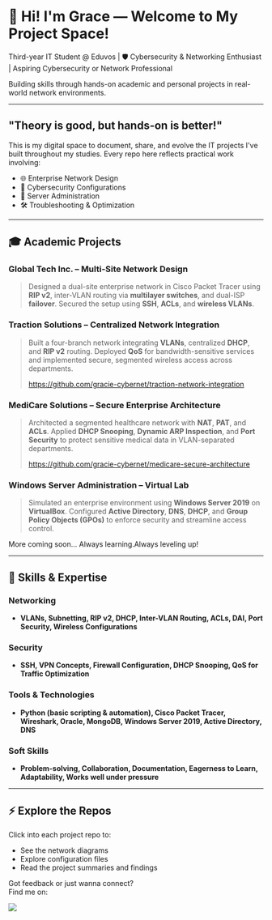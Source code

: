 # 👋 Hi! I'm Grace — Welcome to My Project Space!

Third-year IT Student @ Eduvos | 🛡️ Cybersecurity & Networking Enthusiast | Aspiring Cybersecurity or Network Professional

Building skills through hands-on academic and personal projects in real-world network environments.

---

##  "Theory is good, but hands-on is better!"

This is my digital space to document, share, and evolve the IT projects I've built throughout my studies. Every repo here reflects practical work involving:

- 🌐 Enterprise Network Design
- 🔐 Cybersecurity Configurations
- 🧩 Server Administration
- 🛠️ Troubleshooting & Optimization

---

## 🎓 Academic Projects

### Global Tech Inc. – Multi-Site Network Design
> Designed a dual-site enterprise network in Cisco Packet Tracer using **RIP v2**, inter-VLAN routing via **multilayer switches**, and dual-ISP **failover**. Secured the setup using **SSH**, **ACLs**, and **wireless VLANs**.
>


### Traction Solutions – Centralized Network Integration
> Built a four-branch network integrating **VLANs**, centralized **DHCP**, and **RIP v2** routing. Deployed **QoS** for bandwidth-sensitive services and implemented secure, segmented wireless access across departments.
>
> https://github.com/gracie-cybernet/traction-network-integration

### MediCare Solutions – Secure Enterprise Architecture
> Architected a segmented healthcare network with **NAT**, **PAT**, and **ACLs**. Applied **DHCP Snooping**, **Dynamic ARP Inspection**, and **Port Security** to protect sensitive medical data in VLAN-separated departments.
>
> https://github.com/gracie-cybernet/medicare-secure-architecture

### Windows Server Administration – Virtual Lab
> Simulated an enterprise environment using **Windows Server 2019** on **VirtualBox**. Configured **Active Directory**, **DNS**, **DHCP**, and **Group Policy Objects (GPOs)** to enforce security and streamline access control.
>



More coming soon... Always learning.Always leveling up!

---

## 🔧 Skills & Expertise

### Networking
- **VLANs, Subnetting, RIP v2, DHCP, Inter-VLAN Routing, ACLs, DAI, Port Security, Wireless Configurations**

### Security
- **SSH, VPN Concepts, Firewall Configuration, DHCP Snooping, QoS for Traffic Optimization**

### Tools & Technologies
- **Python (basic scripting & automation), Cisco Packet Tracer, Wireshark, Oracle, MongoDB, Windows Server 2019, Active Directory, DNS**

### Soft Skills
- **Problem-solving, Collaboration, Documentation, Eagerness to Learn, Adaptability, Works well under pressure**


---

## ⚡ Explore the Repos

Click into each project repo to:
- See the network diagrams
- Explore configuration files
- Read the project summaries and findings



Got feedback or just wanna connect?  
Find me on: 



<a href="https://linkedin.com/in/grace-ehiem-558b3731a"><img src="https://img.shields.io/badge/-LinkedIn-0072b1?&style=for-the-badge&logo=linkedin&logoColor=white" /></a>
 
